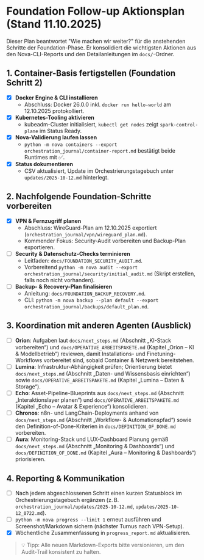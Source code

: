 # Foundation Follow-up Aktionsplan (Stand 11.10.2025)

Dieser Plan beantwortet "Wie machen wir weiter?" für die anstehenden Schritte der Foundation-Phase. Er konsolidiert die wichtigsten Aktionen aus den Nova-CLI-Reports und den Detailanleitungen im `docs/`-Ordner.

## 1. Container-Basis fertigstellen (Foundation Schritt 2)

- [x] **Docker Engine & CLI installieren**
  - Abschluss: Docker 26.0.0 inkl. `docker run hello-world` am 12.10.2025 protokolliert.
- [x] **Kubernetes-Tooling aktivieren**
  - kubeadm-Cluster initialisiert, `kubectl get nodes` zeigt `spark-control-plane` im Status Ready.
- [x] **Nova-Validierung laufen lassen**
  - `python -m nova containers --export orchestration_journal/container-report.md` bestätigt beide Runtimes mit ✅.
- [x] **Status dokumentieren**
  - CSV aktualisiert, Update im Orchestrierungstagebuch unter `updates/2025-10-12.md` hinterlegt.

## 2. Nachfolgende Foundation-Schritte vorbereiten

- [x] **VPN & Fernzugriff planen**
  - Abschluss: WireGuard-Plan am 12.10.2025 exportiert (`orchestration_journal/vpn/wireguard_plan.md`).
  - Kommender Fokus: Security-Audit vorbereiten und Backup-Plan exportieren.
- [ ] **Security & Datenschutz-Checks terminieren**
  - Leitfaden: `docs/FOUNDATION_SECURITY_AUDIT.md`.
  - Vorbereitend `python -m nova audit --export orchestration_journal/security/initial_audit.md` (Skript erstellen, falls noch nicht vorhanden).
- [ ] **Backup- & Recovery-Plan finalisieren**
  - Anleitung: `docs/FOUNDATION_BACKUP_RECOVERY.md`.
  - CLI: `python -m nova backup --plan default --export orchestration_journal/backups/default_plan.md`.

## 3. Koordination mit anderen Agenten (Ausblick)

- [ ] **Orion**: Aufgaben laut `docs/next_steps.md` (Abschnitt „KI-Stack vorbereiten“) und `docs/OPERATIVE_ARBEITSPAKETE.md` (Kapitel „Orion – KI & Modellbetrieb“) reviewen, damit Installations- und Finetuning-Workflows vorbereitet sind, sobald Container & Netzwerk bereitstehen.
- [ ] **Lumina**: Infrastruktur-Abhängigkeit prüfen; Orientierung bietet `docs/next_steps.md` (Abschnitt „Daten- und Wissensbasis einrichten“) sowie `docs/OPERATIVE_ARBEITSPAKETE.md` (Kapitel „Lumina – Daten & Storage“).
- [ ] **Echo**: Asset-Pipeline-Blueprints aus `docs/next_steps.md` (Abschnitt „Interaktionslayer planen“) und `docs/OPERATIVE_ARBEITSPAKETE.md` (Kapitel „Echo – Avatar & Experience“) konsolidieren.
- [ ] **Chronos**: n8n- und LangChain-Deployments anhand von `docs/next_steps.md` (Abschnitt „Workflow- & Automationspfad“) sowie den Definition-of-Done-Kriterien in `docs/DEFINITION_OF_DONE.md` vorbereiten.
- [ ] **Aura**: Monitoring-Stack und LUX-Dashboard Planung gemäß `docs/next_steps.md` (Abschnitt „Monitoring & Dashboards“) und `docs/DEFINITION_OF_DONE.md` (Kapitel „Aura – Monitoring & Dashboards“) priorisieren.

## 4. Reporting & Kommunikation

- [ ] Nach jedem abgeschlossenen Schritt einen kurzen Statusblock im Orchestrierungstagebuch ergänzen (z. B. `orchestration_journal/updates/2025-10-12.md`, `updates/2025-10-12_0722.md`).
- [ ] `python -m nova progress --limit 1` erneut ausführen und Screenshot/Markdown sichern (nächster Turnus nach VPN-Setup).
- [x] Wöchentliche Zusammenfassung in `progress_report.md` aktualisieren.

> 💡 Tipp: Alle neuen Markdown-Exports bitte versionieren, um den Audit-Trail konsistent zu halten.
